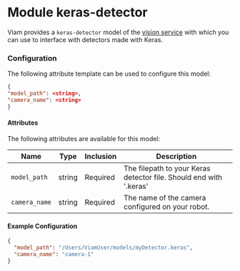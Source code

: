 # Module keras-detector 

Viam provides a `keras-detector` model of the [vision service](/services/vision) with which you can use to interface with detectors made with Keras.

### Configuration
The following attribute template can be used to configure this model:

```json
{
"model_path": <string>,
"camera_name": <string>
}
```

#### Attributes

The following attributes are available for this model:

| Name          | Type   | Inclusion | Description                |
|---------------|--------|-----------|----------------------------|
| `model_path`  | string | Required  | The filepath to your Keras detector file.  Should end with '.keras' |
| `camera_name` | string | Required  | The name of the camera configured on your robot. |

#### Example Configuration

```json
{
  "model_path": "/Users/ViamUser/models/myDetector.keras",
  "camera_name": "camera-1"
}
```
